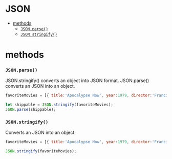 # JSON

<!-- TOC -->
- [methods](#methods)
  - [`JSON.parse()`](#jsonparse)
  - [`JSON.stringify()`](#jsonstringify)

<!-- TOC END -->

# methods

### `JSON.parse()`
JSON.stringify() converts an object into JSON format. JSON.parse() converts an JSON into an object.
```JavaScript
favoriteMovies = [{ title:'Apocalypse Now', year:1979, director:'Francis Ford Coppola' }, { title:'Citizen Kane', year:1941, director:'Orsen Wells' }, { title:'Metropolis', year:1927, director:'Fritz Lang'}, { title:'Modern Times', year:1936, director:'Charlie Chaplin' }, { title:'The Fellowship of the Ring', year:2001, director:'Peter Jackson' }];

let shippable = JSON.stringify(favoriteMovies);
JSON.parse(shippable);
```

### `JSON.stringify()`
Converts an JSON into an object.
```JavaScript
favoriteMovies = [{ title:'Apocalypse Now', year:1979, director:'Francis Ford Coppola' }, { title:'Citizen Kane', year:1941, director:'Orsen Wells' }, { title:'Metropolis', year:1927, director:'Fritz Lang'}, { title:'Modern Times', year:1936, director:'Charlie Chaplin' }, { title:'The Fellowship of the Ring', year:2001, director:'Peter Jackson' }];

JSON.stringify(favoriteMovies);
```
